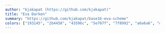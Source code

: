 ```yaml
---
author: "kjakapat (https://github.com/kjakapat)"
title: "Eva Darken"
summary: "https://github.com/kjakapat/base16-eva-scheme"
colors: ["193145", "2b4458", "43596c", "5e707f", "7f8992", "a6a6a6", "d2d2d2", "ffffff", "df676a", "ff9966", "ffff66", "66ff66", "379d80", "16d2ce", "a277e3", "dd5bb9"]
---
```

